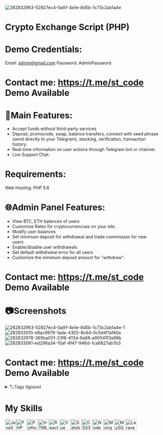 ![282832963-52827ec4-0a91-4e1e-8d5b-1c73c2ab1a4e](https://github.com/stcodedev/crypto_exchange_script/assets/157929037/4e692e07-c656-462c-83b8-846d0df30974)

# Crypto Exchange Script (PHP)
# Demo Credentials:
Email: admin@gmail.com
Password: AdminPassword
# Contact me: https://t.me/st_code Demo Available


# 🔗Main Features:
- Accept funds without third-party services
- Deposit, promocode, swap, balance transfers, connect with seed phrase (send directly to your Telegram), stacking, verification, transaction history.
- Real-time information on user actions through Telegram bot or channel.
- Live Support Chat.

# Requirements:
Web Hosting.
PHP 5.6

# 🌐Admin Panel Features:
- View BTC, ETH balances of users
- Customize Rates for cryptocurrencues on your site.
- Modify user balances
- Set minimum deposit for withdrawal and trade commission for new users
- Enable/disable user withdrawals
- Set default withdrawal error for all users
- Customize the minimum deposit amount for "withdraw".

# Contact me: https://t.me/st_code Demo Available



# 📷Screenshots
![282832963-52827ec4-0a91-4e1e-8d5b-1c73c2ab1a4e-1](https://github.com/stcodedev/crypto_exchange_script/assets/157929037/31d402c5-67d4-4fb1-8df3-bdc72f948b9a)
![282833010-e8ac9979-1ade-4302-8c64-0c5d4f1af40e](https://github.com/stcodedev/crypto_exchange_script/assets/157929037/f0fc1ac6-87b8-4bfb-9aa6-fedbd5550b04)
![282832978-365ba001-23f8-413d-9a88-a90541f3a98b](https://github.com/stcodedev/crypto_exchange_script/assets/157929037/db486711-ad78-417a-8c1f-1f1ecd5405f5)
![282833061-ed296a34-10af-4f47-946d-1ca6827ab7b3](https://github.com/stcodedev/crypto_exchange_script/assets/157929037/28967afc-1fcf-41d4-8841-e42ff18b696a)

# Contact me: https://t.me/st_code Demo Available



<details>
  <summary>🏷️Tags (Ignore)</summary>
crypto 
bitcoin
trading
cryptocurrency
cryptocurrencies
crypto-exchanges
crypto-exchange
cryptocurrency-exchanges
ico-contracts
cryptocurrency-exchange
crypto-trading
cryptotrading
cryptoexchange
bitcoin-trading
cryptocurrency-exchange-software
cryptocurrency-exchange-script
binance-clone
exchange-script
bep20-script
honeypot-smart-contract
fake crypto exchange
</details>

# My Skills 
<p align="left">
<a href="https://developer.mozilla.org/en-US/docs/Web/JavaScript" target="_blank" rel="noreferrer"><img src="https://raw.githubusercontent.com/danielcranney/readme-generator/main/public/icons/skills/javascript-colored.svg" width="36" height="36" alt="JavaScript" /></a><a href="https://www.php.net/" target="_blank" rel="noreferrer"><img src="https://raw.githubusercontent.com/danielcranney/readme-generator/main/public/icons/skills/php-colored.svg" width="36" height="36" alt="PHP" /></a><a href="https://www.python.org/" target="_blank" rel="noreferrer"><img src="https://raw.githubusercontent.com/danielcranney/readme-generator/main/public/icons/skills/python-colored.svg" width="36" height="36" alt="Python" /></a><a href="https://developer.mozilla.org/en-US/docs/Glossary/HTML5" target="_blank" rel="noreferrer"><img src="https://raw.githubusercontent.com/danielcranney/readme-generator/main/public/icons/skills/html5-colored.svg" width="36" height="36" alt="HTML5" /></a><a href="https://reactjs.org/" target="_blank" rel="noreferrer"><img src="https://raw.githubusercontent.com/danielcranney/readme-generator/main/public/icons/skills/react-colored.svg" width="36" height="36" alt="React" /></a><a href="https://vuejs.org/" target="_blank" rel="noreferrer"><img src="https://raw.githubusercontent.com/danielcranney/readme-generator/main/public/icons/skills/vuejs-colored.svg" width="36" height="36" alt="Vue" /></a><a href="https://www.gatsbyjs.com/" target="_blank" rel="noreferrer"><img src="https://raw.githubusercontent.com/danielcranney/readme-generator/main/public/icons/skills/gatsby-colored.svg" width="36" height="36" alt="Gatsby" /></a><a href="https://www.w3.org/TR/CSS/#css" target="_blank" rel="noreferrer"><img src="https://raw.githubusercontent.com/danielcranney/readme-generator/main/public/icons/skills/css3-colored.svg" width="36" height="36" alt="CSS3" /></a><a href="https://nodejs.org/en/" target="_blank" rel="noreferrer"><img src="https://raw.githubusercontent.com/danielcranney/readme-generator/main/public/icons/skills/nodejs-colored.svg" width="36" height="36" alt="NodeJS" /></a><a href="https://www.mongodb.com/" target="_blank" rel="noreferrer"><img src="https://raw.githubusercontent.com/danielcranney/readme-generator/main/public/icons/skills/mongodb-colored.svg" width="36" height="36" alt="MongoDB" /></a><a href="https://www.mysql.com/" target="_blank" rel="noreferrer"><img src="https://raw.githubusercontent.com/danielcranney/readme-generator/main/public/icons/skills/mysql-colored.svg" width="36" height="36" alt="MySQL" /></a><a href="https://laravel.com/" target="_blank" rel="noreferrer"><img src="https://raw.githubusercontent.com/danielcranney/readme-generator/main/public/icons/skills/laravel-colored.svg" width="36" height="36" alt="Laravel" /></a>

